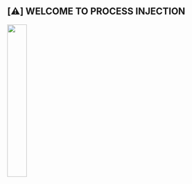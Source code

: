 
## [⚠️] WELCOME TO PROCESS INJECTION

<img width="30%" src="https://encrypted-tbn0.gstatic.com/images?q=tbn:ANd9GcQDQM7s4B1DYBwSLcyyYZ9LUkvWPj7oUhc1mw&s"> 

